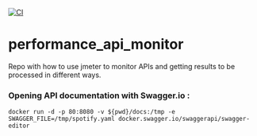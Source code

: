 [![CI](https://github.com/alimas-performance/performance_api_monitor/actions/workflows/main.yml/badge.svg)](https://github.com/alimas-performance/performance_api_monitor/actions/workflows/main.yml)
# performance_api_monitor
Repo with how to use jmeter to monitor APIs and getting results to be processed in different ways.



### Opening API documentation with Swagger.io :

```shell
docker run -d -p 80:8080 -v ${pwd}/docs:/tmp -e SWAGGER_FILE=/tmp/spotify.yaml docker.swagger.io/swaggerapi/swagger-editor
```

